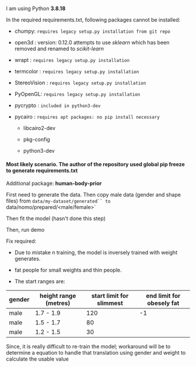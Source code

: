 I am using Python **3.8.18**

In the required requirements.txt, following packages cannot be installed:

- chumpy: `requires legacy setup.py installation from git repo`

- open3d : version: 0.12.0 attempts to use *sklearn* which has been removed and renamed to *scikit-learn*

- wrapt : `requires legacy setup.py installation`

- termcolor : `requires legacy setup.py installation`

- StereoVision : `requires legacy setup.py installation`

- PyOpenGL: `requires legacy setup.py installation`

- pycrypto : `included in python3-dev`

- pycairo : `requires apt packages: no pip install necessary` 

    - libcairo2-dev 
    
    - pkg-config

    - python3-dev

#### Most likely scenario. The author of the repository used global pip freeze to generate requirements.txt

Additional package: **human-body-prior**

First need to generate the data.
Then copy male data (gender and shape files) from `data/my-dataset/generated`` to `data/nomo/prepared/<male/female>`

Then fit the model (hasn't done this step)

Then, run demo

Fix required:

- Due to mistake n training, the model is inversely trained with weight generates.

- fat people for small weights and thin people.

- The start ranges are:

| gender | height range (metres) | start limit for slimmest | end limit for obesely fat |
| --- | --- | --- | --- |
| male | 1.7 - 1.9 | 120 | -1 |
| male | 1.5 - 1.7 | 80 | |
| male | 1.2 - 1.5 | 30 | |

Since, it is really difficult to re-train the model; workaround will be to determine a equation to handle that translation using gender and weight to calculate the usable value
